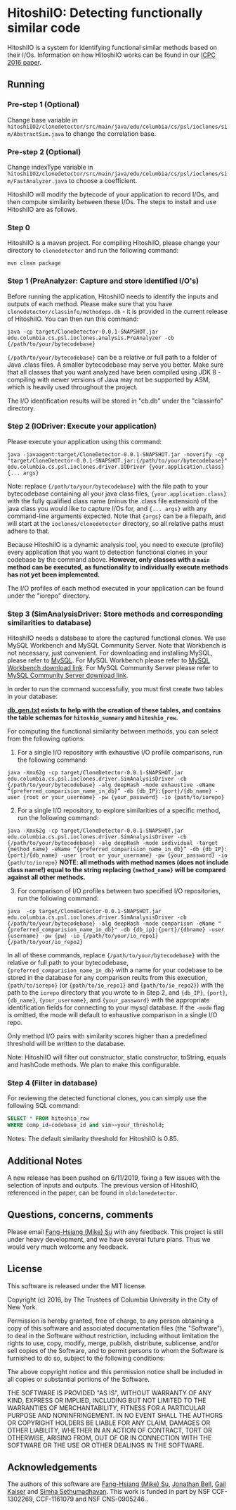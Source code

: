 # HitoshiIO: Detecting functionally similar code

HitoshiIO is a system for identifying functional similar methods based on their I/Os. Information on how HitoshiIO works can be found in our [ICPC 2016 paper](http://jonbell.net/icpc_16_hitoshiio.pdf).


Running
-------

### Pre-step 1 (Optional)
Change base variable in `hitoshiIO2/clonedetector/src/main/java/edu/columbia/cs/psl/ioclones/sim/AbstractSim.java` to change the correlation base.

### Pre-step 2 (Optional)
Change indexType variable in `hitoshiIO2/clonedetector/src/main/java/edu/columbia/cs/psl/ioclones/sim/FastAnalyzer.java` to choose a coefficient.

HitoshiIO will modify the bytecode of your application to record I/Os, and then compute similarity between these I/Os. The steps to install and use HitoshiIO are as follows. 

### Step 0

HitoshiIO is a maven project. For compiling HitoshiIO, please change your directory to `clonedetector` and run the following command:

```mvn clean package```

### Step 1 (PreAnalyzer: Capture and store identified I/O's)

Before running the application, HitoshiIO needs to identify the inputs and outputs of each method. Please make sure that you have `clonedetector/classinfo/methodeps.db` - it is provided in the current release of HitoshiIO. You can then run this command:

```java -cp target/CloneDetector-0.0.1-SNAPSHOT.jar edu.columbia.cs.psl.ioclones.analysis.PreAnalyzer -cb {/path/to/your/bytecodebase}```

`{/path/to/your/bytecodebase}` can be a relative or full path to a folder of Java .class files. A smaller bytecodebase may serve you better. Make sure that all classes that you want analyzed have been compiled using JDK 8 - compiling with newer versions of Java may not be supported by ASM, which is heavily used throughout the project.

The I/O identification results will be stored in "cb.db" under the "classinfo" directory.

### Step 2 (IODriver: Execute your application)

Please execute your application using this command:

```java -javaagent:target/CloneDetector-0.0.1-SNAPSHOT.jar -noverify -cp "target/CloneDetector-0.0.1-SNAPSHOT.jar:{/path/to/your/bytecodebase}" edu.columbia.cs.psl.ioclones.driver.IODriver {your.application.class} {... args}```

Note: replace `{/path/to/your/bytecodebase}` with the file path to your bytecodebase containing all your java class files,  `{your.application.class}` with the fully qualified class name (minus the .class file extension) of the java class you would like to capture I/Os for, and `{... args}` with any command-line arguments expected. Note that `{args}` can be a filepath, and will start at the `ioclones/clonedetector` directory, so all relative paths must adhere to that.

Because HitoshiIO is a dynamic analysis tool, you need to execute (profile) every application that you want to detection functional clones in your codebase by the command above. **However, only classes with a `main` method can be executed, as functionality to individually execute methods has not yet been implemented.**

The I/O profiles of each method executed in your application can be found under the "iorepo" directory.

### Step 3 (SimAnalysisDriver: Store methods and corresponding similarities to database)

HitoshiIO needs a database to store the captured functional clones. We use MySQL Workbench and MySQL Community Server. Note that Workbench is not necessary, just convenient. For downloading and installing MySQL, please refer to [MySQL](https://www.mysql.com/). For MySQL Workbench please refer to [MySQL Workbench download link](https://dev.mysql.com/downloads/workbench/). For MySQL Community Server please refer to [MySQL Community Server download link](https://dev.mysql.com/downloads/mysql/).

In order to run the command successfully, you must first create two tables in your database:

**[db_gen.txt](https://github.com/Programming-Systems-Lab/ioclones/blob/master/clonedetector/classinfo/db_gen.txt) exists to help with the creation of these tables, and contains the table schemas for `hitoshio_summary` and `hitoshio_row`.**

For computing the functional similarity between methods, you can select from the following options:

1. For a single I/O repository with exhaustive I/O profile comparisons, run the following command: 

```java -Xmx62g -cp target/CloneDetector-0.0.1-SNAPSHOT.jar edu.columbia.cs.psl.ioclones.driver.SimAnalysisDriver -cb {/path/to/your/bytecodebase} -alg deepHash -mode exhaustive -eName “{preferred_comparision_name_in_db}” -db {db_IP}:{port}/{db_name} -user {root or your_username} -pw {your_password} -io {path/to/iorepo}```

2. For a single I/O repository, to explore similarities of a specific method, run the following command: 

```java -Xmx62g -cp target/CloneDetector-0.0.1-SNAPSHOT.jar edu.columbia.cs.psl.ioclones.driver.SimAnalysisDriver -cb {/path/to/your/bytecodebase} -alg deepHash -mode individual -target {method_name} -eName “{preferred_comparision_name_in_db}” -db {db_IP}:{port}/{db_name} -user {root or your_username} -pw {your_password} -io {path/to/iorepo}```
**NOTE: all methods with method names (does not include class name!) equal to the string replacing `{method_name}` will be compared against all other methods.**

3. For comparison of I/O profiles between two specified I/O repositories, run the following command: 

```java  -cp target/CloneDetector-0.0.1-SNAPSHOT.jar edu.columbia.cs.psl.ioclones.driver.SimAnalysisDriver -cb {/path/to/your/bytecodebase} -alg deepHash -mode comparison -eName "{preferred_comparision_name_in_db}" -db {db_ip}:{port}/{dbname} -user {username} -pw {pw} -io {/path/to/your/io_repo1} {/path/to/your/io_repo2}```

In all of these commands, replace `{/path/to/your/bytecodebase}` with the relative or full path to your bytecodebase, `{preferred_comparision_name_in_db}` with a name for your codebase to be stored in the database for any comparison reults from this execution, `{path/to/iorepo}` (or `{path/to/io_repo1}` and `{path/to/io_repo2}`) with the path to the `iorepo` directory that you wrote to in Step 2, and `{db_IP}`, `{port}`, `{db_name}`, `{your_username}`, and `{your_password}` with the appropriate identification fields for connecting to your mysql database. If the `-mode` flag is omitted, the mode will default to exhaustive comparison in a single I/O repo.

Only method I/O pairs with similarity scores higher than a predefined threshold will be written to the database.

Note: HitoshiIO will filter out constructor, static constructor, toString, equals and hashCode methods. We plan to make this configurable.

### Step 4 (Filter in database)

For reviewing the detected functional clones, you can simply use the following SQL command:

```sql
SELECT * FROM hitoshio_row
WHERE comp_id=codebase_id and sim>=your_threshold;
```

Notes: The default similarity threshold for HitoshiIO is 0.85.

Additional Notes
------
A new release has been pushed on 6/11/2019, fixing a few issues with the selection of inputs and outputs. The previous version of HitoshiIO, referenced in the paper, can be found in `oldclonedetector`.


Questions, concerns, comments
----
Please email [Fang-Hsiang (Mike) Su](mailto:mikefhsu@cs.columbia.edu) with any feedback. This project is still under heavy development, and we have several future plans. Thus we would very much welcome any feedback.

License
-------
This software is released under the MIT license.

Copyright (c) 2016, by The Trustees of Columbia University in the City of New York.

Permission is hereby granted, free of charge, to any person obtaining a copy of this software and associated documentation files (the "Software"), to deal in the Software without restriction, including without limitation the rights to use, copy, modify, merge, publish, distribute, sublicense, and/or sell copies of the Software, and to permit persons to whom the Software is furnished to do so, subject to the following conditions:

The above copyright notice and this permission notice shall be included in all copies or substantial portions of the Software.

THE SOFTWARE IS PROVIDED "AS IS", WITHOUT WARRANTY OF ANY KIND, EXPRESS OR IMPLIED, INCLUDING BUT NOT LIMITED TO THE WARRANTIES OF MERCHANTABILITY, FITNESS FOR A PARTICULAR PURPOSE AND NONINFRINGEMENT. IN NO EVENT SHALL THE AUTHORS OR COPYRIGHT HOLDERS BE LIABLE FOR ANY CLAIM, DAMAGES OR OTHER LIABILITY, WHETHER IN AN ACTION OF CONTRACT, TORT OR OTHERWISE, ARISING FROM, OUT OF OR IN CONNECTION WITH THE SOFTWARE OR THE USE OR OTHER DEALINGS IN THE SOFTWARE.

Acknowledgements
--------
The authors of this software are [Fang-Hsiang (Mike) Su](mailto:mikefhsu@cs.columbia.edu), [Jonathan Bell](mailto:jbell@cs.columbia.edu), [Gail Kaiser](mailto:kaiser@cs.columbia.edu) and [Simha Sethumadhavan](mailto:simha@cs.columbia.edu). This work is funded in part by NSF CCF-1302269, CCF-1161079 and NSF CNS-0905246..
